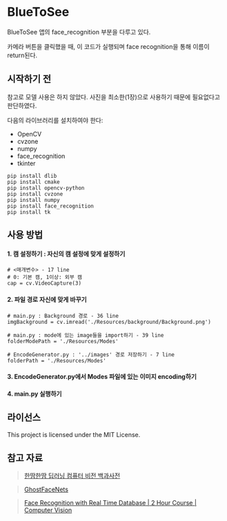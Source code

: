 # BlueToSee
BlueToSee 앱의 face_recognition 부분을 다루고 있다. 

카메라 버튼을 클릭했을 때, 이 코드가 실행되며 face recognition을 통해 이름이 return된다.

## 시작하기 전
참고로 모델 사용은 하지 않았다. 사진을 최소한(1장)으로 사용하기 때문에 필요없다고 판단하였다.


다음의 라이브러리를 설치하여야 한다:

- OpenCV
- cvzone
- numpy
- face_recognition
- tkinter

```
pip install dlib
pip install cmake
pip install opencv-python
pip install cvzone
pip install numpy
pip install face_recognition
pip install tk
```

## 사용 방법
#### 1. 캠 설정하기 : 자신의 캠 설정에 맞게 설정하기
```
# <매개변수> - 17 line
# 0: 기본 캠, 1이상: 외부 캠
cap = cv.VideoCapture(3)
```

#### 2. 파일 경로 자신에 맞게 바꾸기
```
# main.py : Background 경로 - 36 line
imgBackground = cv.imread('./Resources/background/Background.png')

# main.py : mode에 있는 image들을 import하기 - 39 line
folderModePath = './Resources/Modes'

# EncodeGenerator.py : '../images' 경로 저장하기 - 7 line
folderPath = './Resources/Modes'
```

#### 3. EncodeGenerator.py에서 Modes 파일에 있는 이미지 encoding하기

#### 4. main.py 실행하기


## 라이선스
This project is licensed under the MIT License.

## 참고 자료
> [한땀한땀 딥러닝 컴퓨터 비전 백과사전](https://wikidocs.net/151311)

> [GhostFaceNets](https://github.com/HamadYA/GhostFaceNets)

> [Face Recognition with Real Time Database | 2 Hour Course | Computer Vision](https://www.youtube.com/watch?v=iBomaK2ARyI&ab_channel=Murtaza%27sWorkshop-RoboticsandAI)

